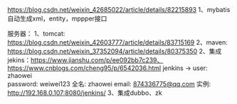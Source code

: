 https://blog.csdn.net/weixin_42685022/article/details/82215893
1、mybatis自动生成xml，entity，mppper接口



服务器：
1、tomcat: https://blog.csdn.net/weixin_42603777/article/details/83715169
2、maven: https://blog.csdn.net/weixin_37352094/article/details/80375350
2、集成jekins：https://www.jianshu.com/p/ee092bb7c239、https://www.cnblogs.com/cheng95/p/6542036.html
jenkins -> 
user: zhaowei  
password: weiwei123
全名: zhaowei
email: 874336775@qq.com
实例: http://192.168.0.107:8080/jenkins/
3、集成dubbo、zk